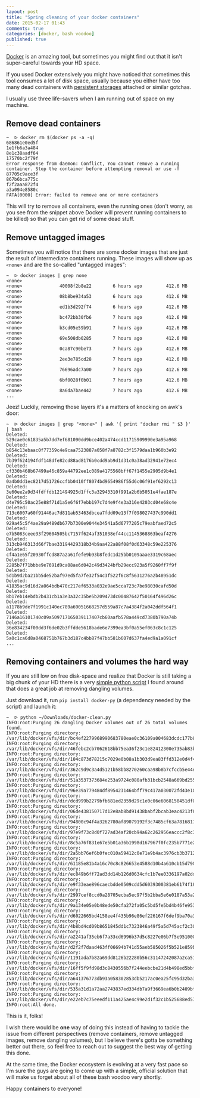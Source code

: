 ```yaml
---
layout: post
title: "Spring cleaning of your docker containers"
date: 2015-02-17 01:43
comments: true
categories: [docker, bash voodoo]
published: true
---
```


[Docker](https://www.docker.com/) is an amazing tool, but sometimes you
might find out that it isn't super-careful towards your HD space.

<!-- more -->

If you used Docker extensively you might
have noticed that sometimes this tool consumes
a lot of disk space, usually because you either
have too many dead containers with [persistent storages](https://docs.docker.com/userguide/dockervolumes/)
attached or similar gotchas.

I usually use three life-savers when I am running
out of space on my machine.

## Remove dead containers

```
~  ᐅ docker rm $(docker ps -a -q)
686861e0ed5f
1e1fb6a3a484
8e1c38aadf64
17570bc2f79f
Error response from daemon: Conflict, You cannot remove a running container. Stop the container before attempting removal or use -f
87705c9ace3f
867b6bca775c
f2f2aaa872f4
a3a094e8580c
FATA[0000] Error: failed to remove one or more containers
```

This will try to remove all containers, even the
running ones (don't worry, as you see from the snippet
above Docker will prevent running containers to be killed)
so that you can get rid of some dead stuff.

## Remove untagged images

Sometimes you will notice that there are some
docker images that are just the result of intermediate
containers running. These images will show up as `<none>`
and are the so-called "untagged images":

```
~  ᐅ docker images | grep none                                              
<none>                                                             <none>              40008f2b8e22        6 hours ago         412.6 MB
<none>                                                             <none>              08b8be934a53        6 hours ago         412.6 MB
<none>                                                             <none>              ed1b3d292f74        6 hours ago         412.6 MB
<none>                                                             <none>              bc472bb30fb6        7 hours ago         412.6 MB
<none>                                                             <none>              b3cd05e59b91        7 hours ago         412.6 MB
<none>                                                             <none>              69e508db0285        7 hours ago         412.6 MB
<none>                                                             <none>              0ca87c90be73        7 hours ago         412.6 MB
<none>                                                             <none>              2ee3e785cd28        7 hours ago         412.6 MB
<none>                                                             <none>              76696adc7a00        7 hours ago         412.6 MB
<none>                                                             <none>              6bf0028f0b01        7 hours ago         412.6 MB
<none>                                                             <none>              8a6da7bae442        7 hours ago         412.6 MB
...
```

Jeez! Luckily, removing those layers it's a matters
of knocking on awk's door:

```
~  ᐅ docker images | grep "<none>" | awk '{ print "docker rmi " $3 }' | bash                                                                               
Deleted: 529cae0c61835a5b7dd7ef681090dd9bce402a474ccd11715909990e3a95a968
Deleted: b854c13ebaac0f77359c4e9caa7523887a058f7a8782c3f1579daa1b960b3e92
Deleted: 7b39f624194fdf148dfe82cd88ad8176b0cdd9ab9d1d31c0a38ad32941e72ec4
Deleted: cf330b468b67499a46c859a44792ee1c089a4175568bff67f1455e2905d9b4e1
Deleted: 0a4b0dd1ec8217d51726ccfbb0410ff8074bd9654986f55d6c06f91ef6292c13
Deleted: 3e60ee2a9d34fdffdb121494925d1ffc3a32943310f991a2b6b5051e4fae187e
Deleted: d4e795c50ac25e88f71d1a5e6f6f7ebb197c7d4e9f4e3a316e4203cd04e68c4e
Deleted: 713c6007a60f91446ac7d811ab53463dbcea7fdd09e13f7f098027437c990dd1
Deleted: 929a45c5f4ae29a9489db677b7300e9044e34541a5d6777205c79eabfaed72c5
Deleted: e7b5083ceee33f29604505bc7157f624af351038ef44cc1145368863beaf4276
Deleted: 313cb946313d66f7bae33194429318b34b9aa422a88f08f0d63348c59e225376
Deleted: cf4a1e65f20930ffcd887a2a61fefe9b93b8fedc1d25bb0109aaae3319c68aec
Deleted: 2285b7f71bbbe9e7691d9ca08ae6d042c49d3424bfb29ecc923a5f9260ff7f9f
Deleted: 5d1b9d2ba21bb5de52baf97ed5fa7fe32f54c3f522f6c8f5631276a2b48951dc
Deleted: 41835ac9d16d2a064bdb470c217ef6533a032e9ae5cca723c7be98030cafd50d
Deleted: 8b17eb14ebdb2b431cb1a3e3a32c35be5b209473dc00487642f50164f496d26c
Deleted: a1178b9de7f1991c140ec789a69051668257d559a87c7a4384f2a042ddf564f1
Deleted: 7146a16101740c09a509717165039117407cb60aafb578a449cd7380b790a74b
Deleted: 36e834234f00dd3f6de02b3ffdde5618bade6e7399ea3bf0a55ef063c8c1c125
Deleted: 5a0c1ca6d8a0468751b767b3d187c4bb87f47bb581b607d637fa4ed9a1a091cf
...
```

## Removing containers and volumes the hard way

If you are still low on free disk-space and realize that
Docker is still taking a big chunk of your HD there is a
very [simple python script](https://github.com/dummymael/dotfiles/blob/1859a36afba2252f86a0a1ff8d5fb442e74b7a0e/tools/docker_clean_vfs.py) I found around
that does a great job at removing dangling volumes.

Just download it, run `pip install docker-py` (a dependency
needed by the script) and launch it:

```
~  ᐅ python ~/Downloads/docker-clean.py       
INFO:root:Purging 26 dangling Docker volumes out of 26 total volumes found.
INFO:root:Purging directory: /var/lib/docker/vfs/dir/bc4ef2279968990683780eae0c36109a004683dcdc177b83a8082e5d8bfa16b5
INFO:root:Purging directory: /var/lib/docker/vfs/dir/46febc2cb7062618bb75ea36f23c1e82412300e735ab83bdefb3970809b801b6
INFO:root:Purging directory: /var/lib/docker/vfs/dir/104c873d78215c7029e0b08a1b303d9ea83ffd312e0d4f45794095c1678180b7
INFO:root:Purging directory: /var/lib/docker/vfs/dir/362c9d9c3a4d5121b58bb8270260caa98b8b7cfccb5e44e1ed2e51afc69f5a14
INFO:root:Purging directory: /var/lib/docker/vfs/dir/51a3537373684e253a9724c080afb31bcb2548a669bd2559a69beda605de7fb5
INFO:root:Purging directory: /var/lib/docker/vfs/dir/96e39a779484df8954231464bff79c417a030072fd43e102f821a46ed37a470b
INFO:root:Purging directory: /var/lib/docker/vfs/dir/dcd999b2279bfb681ed2359d29c1e0c06e6068150451df010138a635f9c114bc
INFO:root:Purging directory: /var/lib/docker/vfs/dir/06de438150717d12e8ab8bd91438babf2bcab3eac4213f6dfc75cc517e9656db
INFO:root:Purging directory: /var/lib/docker/vfs/dir/94800c94f4a3262780af89079192f3c7485cf63a7816817d226233a0b09d9b57
INFO:root:Purging directory: /var/lib/docker/vfs/dir/97e9f73c8d0f727ad34af20cb94a62c262956eaccc2f8c30a46660e51ca38179
INFO:root:Purging directory: /var/lib/docker/vfs/dir/8c5a76f831e67e5b01a36b1998d167967f0fc235b7771e25045f68d017589da1
INFO:root:Purging directory: /var/lib/docker/vfs/dir/2a5bb76ef6b0fec010a59412c0e71e9b4ac3976cb3b37125f17137d6e8d609eb
INFO:root:Purging directory: /var/lib/docker/vfs/dir/61185e81b4a16c70c8c826653e4588d10b4a610cb15d7905b491db8b37e7a82e
INFO:root:Purging directory: /var/lib/docker/vfs/dir/ec849b6ff72ad3dd14b126d0634cfc1b7ee0336197a02dd6f366ecc5699af8ef
INFO:root:Purging directory: /var/lib/docker/vfs/dir/e9f33eae896caecbdde0509cdd5d6039300381eb6174f18721f4f6234c5ab4ae
INFO:root:Purging directory: /var/lib/docker/vfs/dir/2997cef8ccd0a28705ecba5ec97f5b2bba5e6e0187a53a27b74a3dc9f790af22
INFO:root:Purging directory: /var/lib/docker/vfs/dir/9a134e05e0b48ede50cfa272fa05c5bd5fe5bd4b46fe95391c8025f5fa85ccf8
INFO:root:Purging directory: /var/lib/docker/vfs/dir/d6022665bd4158ee4f435b96e86ef226167f6def9ba70a33b76da5e005597e68
INFO:root:Purging directory: /var/lib/docker/vfs/dir/4b8bd4cd09b8651845dd1c7323846a49f5a5d745acf2c307242426f94a649ce3
INFO:root:Purging directory: /var/lib/docker/vfs/dir/a2241af35eb6f7a33cd6996b37d5c8227e06b7f5e951000271fdddb9a9fd4a2a
INFO:root:Purging directory: /var/lib/docker/vfs/dir/d2f2f7daad463ff06694b741d55aeb585026f5b521e859b092e8d7f3907fe83a
INFO:root:Purging directory: /var/lib/docker/vfs/dir/1191ada7b82a69dd8126b22280b56c31147242087a2ca5170aa0862017e626f5
INFO:root:Purging directory: /var/lib/docker/vfs/dir/16ff5f9fd98d3c8430556b7f244eebcbe21d4b498ed5bbfc8017f6249dbc079d
INFO:root:Purging directory: /var/lib/docker/vfs/dir/a641376773db93a058302853db5217ac0ea25fc95d32ba3e62aa00231b779a43
INFO:root:Purging directory: /var/lib/docker/vfs/dir/535a31d1a72aa2743837ed334db7a9f3669ea6b0b2409bf98cbf3807b08bdaaf
INFO:root:Purging directory: /var/lib/docker/vfs/dir/e22eb7c75eeedf111a425ae4c99e2d1f32c1b525688ed570a15b2c993c4a32b3
INFO:root:All done.
```

This is it, folks!

I wish there would be **one** way of doing this
instead of having to tackle the issue from different perspectives
(remove containers, remove untagged images, remove dangling volumes),
but I believe there's gotta be something better out there, so feel
free to reach out to suggest the best way of getting this done.

At the same time, the Docker ecosystem is evolving at a very fast pace
so I'm sure the guys are going to come up with a simple, official
solution that will make us forget about all of these bash voodoo very shortly.

Happy containers to everyone!



